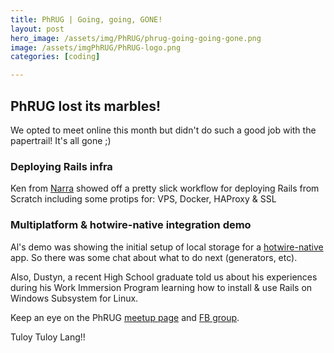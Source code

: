 ```yaml
---
title: PhRUG | Going, going, GONE!
layout: post
hero_image: /assets/img/PhRUG/phrug-going-going-gone.png
image: /assets/imgPhRUG/PhRUG-logo.png
categories: [coding]

---
```


## PhRUG lost its marbles!
We opted to meet online this month but didn't do such a good job with the papertrail! It's all gone ;)

### Deploying Rails infra
Ken from [Narra](https://www.narralabs.com) showed off a pretty slick workflow for deploying Rails from Scratch including some protips for: VPS, Docker, HAProxy & SSL

### Multiplatform & hotwire-native integration demo
Al's demo was showing the initial setup of local storage for a [hotwire-native](https://github.com/hotwired/hotwire-native-ios) app.  So there was some chat about what to do next (generators, etc).

Also, Dustyn, a recent High School graduate told us about his experiences during his Work Immersion Program learning how to install & use Rails on Windows Subsystem for Linux.

Keep an eye on the PhRUG [meetup page](https://www.meetup.com/ruby-phil) and [FB group](https://www.facebook.com/phrug).

Tuloy Tuloy Lang!!
